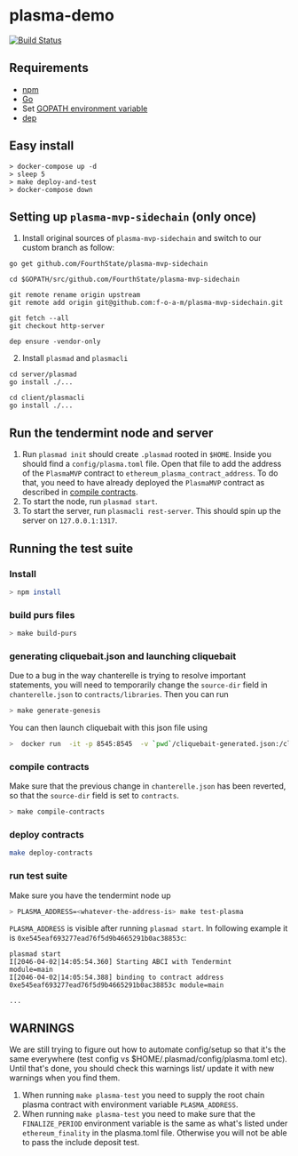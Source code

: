 # plasma-demo
[![Build Status](https://travis-ci.com/f-o-a-m/plasma-demo.svg?token=S5ycohXqQwQa9vbXx9fF&branch=master)](https://travis-ci.com/f-o-a-m/plasma-demo)

## Requirements
- [npm](https://www.npmjs.com/)
- [Go](https://golang.org/doc/install)
- Set [GOPATH environment variable](https://github.com/golang/go/wiki/SettingGOPATH)
- [dep](https://golang.github.io/dep/docs/installation.html)

## Easy install 

```
> docker-compose up -d
> sleep 5
> make deploy-and-test
> docker-compose down
```

## Setting up `plasma-mvp-sidechain` (only once)

1. Install original sources of `plasma-mvp-sidechain` and switch to our custom branch as follow:
```
go get github.com/FourthState/plasma-mvp-sidechain

cd $GOPATH/src/github.com/FourthState/plasma-mvp-sidechain

git remote rename origin upstream
git remote add origin git@github.com:f-o-a-m/plasma-mvp-sidechain.git

git fetch --all
git checkout http-server

dep ensure -vendor-only
```

2. Install `plasmad` and `plasmacli`
```
cd server/plasmad
go install ./...
```
```
cd client/plasmacli
go install ./...
```

## Run the tendermint node and server

1. Run `plasmad init` should create `.plasmad` rooted in `$HOME`. Inside you should find a `config/plasma.toml` file. Open that file to add the address of the `PlasmaMVP` contract to `ethereum_plasma_contract_address`. To do that, you need to have already deployed the `PlasmaMVP` contract as described in [compile contracts](#compile-contracts).
2. To start the node, run `plasmad start`.
3. To start the server, run `plasmacli rest-server`. This should spin up the server on `127.0.0.1:1317`.

## Running the test suite

### Install
```bash
> npm install
```

### build purs files
```bash
> make build-purs
```

### generating cliquebait.json and launching cliquebait

Due to a bug in the way chanterelle is trying to resolve important statements, you will need to temporarily change
the `source-dir` field in `chanterelle.json` to `contracts/libraries`. Then you can run

```bash
> make generate-genesis
```

You can then launch cliquebait with this json file using
```bash
>  docker run  -it -p 8545:8545  -v `pwd`/cliquebait-generated.json:/cliquebait/cliquebait.json foamspace/cliquebait:latest
```

### compile contracts

Make sure that the previous change in `chanterelle.json` has been reverted, so that the `source-dir` field is set to `contracts`.

```bash
> make compile-contracts
```

### deploy contracts
```bash
make deploy-contracts
```

### run test suite
Make sure you have the tendermint node up
```bash
> PLASMA_ADDRESS=<whatever-the-address-is> make test-plasma
```

`PLASMA_ADDRESS` is visible after running `plasmad start`. In following example it is `0xe545eaf693277ead76f5d9b4665291b0ac38853c`:
```
plasmad start 
I[2046-04-02|14:05:54.360] Starting ABCI with Tendermint                module=main 
I[2046-04-02|14:05:54.388] binding to contract address 0xe545eaf693277ead76f5d9b4665291b0ac38853c module=main

...

```

## WARNINGS
We are still trying to figure out how to automate config/setup so that it's the same everywhere (test config vs $HOME/.plasmad/config/plasma.toml etc). Until that's done, you should check this warnings list/ update it with new warnings when you find them.
1. When running `make plasma-test` you need to supply the root chain plasma contract with environment variable `PLASMA_ADDRESS`.
2. When running `make plasma-test` you need to make sure that the `FINALIZE_PERIOD` environment variable is the same as what's listed under `ethereum_finality` in the plasma.toml file. Otherwise you will not be able to pass the include deposit test.
